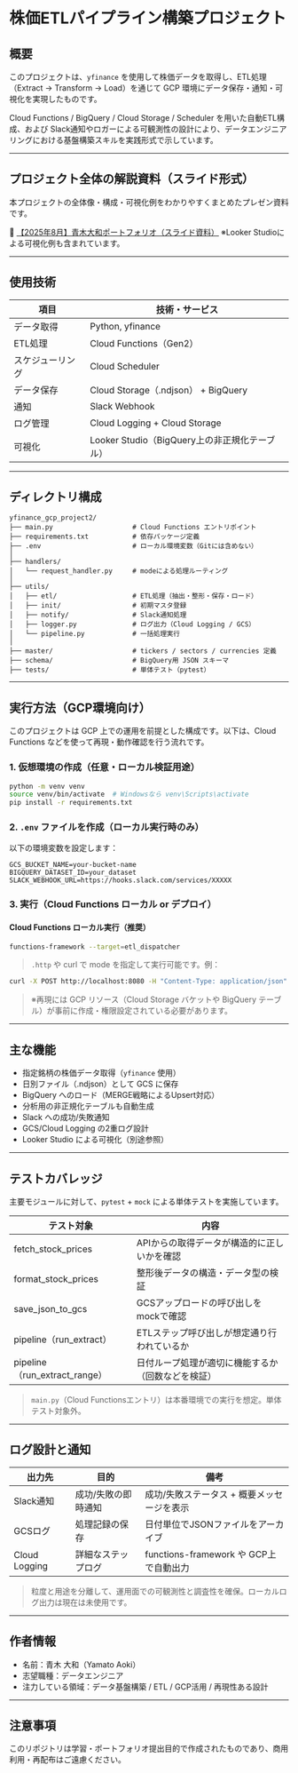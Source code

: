 # 株価ETLパイプライン構築プロジェクト

## 概要

このプロジェクトは、`yfinance` を使用して株価データを取得し、ETL処理（Extract → Transform → Load）を通じて GCP 環境にデータ保存・通知・可視化を実現したものです。

Cloud Functions / BigQuery / Cloud Storage / Scheduler を用いた自動ETL構成、および Slack通知やロガーによる可観測性の設計により、データエンジニアリングにおける基盤構築スキルを実践形式で示しています。

---

## プロジェクト全体の解説資料（スライド形式）

本プロジェクトの全体像・構成・可視化例をわかりやすくまとめたプレゼン資料です。

🔗 [【2025年8月】青木大和ポートフォリオ（スライド資料）](https://drive.google.com/file/d/1L99E64LngO7qMrIsZxDR7_KjWF_rY-bi/view?usp=sharing) 
※Looker Studioによる可視化例も含まれています。

---

## 使用技術

| 項目       | 技術・サービス                           |
| -------- | --------------------------------- |
| データ取得    | Python, yfinance                  |
| ETL処理    | Cloud Functions（Gen2）             |
| スケジューリング | Cloud Scheduler                   |
| データ保存    | Cloud Storage（.ndjson） + BigQuery |
| 通知       | Slack Webhook                     |
| ログ管理     | Cloud Logging + Cloud Storage     |
| 可視化      | Looker Studio（BigQuery上の非正規化テーブル） |

---

## ディレクトリ構成

```
yfinance_gcp_project2/
├── main.py                    # Cloud Functions エントリポイント
├── requirements.txt           # 依存パッケージ定義
├── .env                       # ローカル環境変数（Gitには含めない）
│
├── handlers/
│   └── request_handler.py     # modeによる処理ルーティング
│
├── utils/
│   ├── etl/                   # ETL処理（抽出・整形・保存・ロード）
│   ├── init/                  # 初期マスタ登録
│   ├── notify/                # Slack通知処理
│   ├── logger.py              # ログ出力（Cloud Logging / GCS）
│   └── pipeline.py            # 一括処理実行
│
├── master/                    # tickers / sectors / currencies 定義
├── schema/                    # BigQuery用 JSON スキーマ
├── tests/                     # 単体テスト（pytest）
```

---

## 実行方法（GCP環境向け）

このプロジェクトは GCP 上での運用を前提とした構成です。以下は、Cloud Functions などを使って再現・動作確認を行う流れです。

### 1. 仮想環境の作成（任意・ローカル検証用途）

```bash
python -m venv venv
source venv/bin/activate  # Windowsなら venv\Scripts\activate
pip install -r requirements.txt
```

### 2. `.env` ファイルを作成（ローカル実行時のみ）

以下の環境変数を設定します：

```
GCS_BUCKET_NAME=your-bucket-name
BIGQUERY_DATASET_ID=your_dataset
SLACK_WEBHOOK_URL=https://hooks.slack.com/services/XXXXX
```

### 3. 実行（Cloud Functions ローカル or デプロイ）

#### Cloud Functions ローカル実行（推奨）

```bash
functions-framework --target=etl_dispatcher
```

> `.http` や curl で mode を指定して実行可能です。例：

```bash
curl -X POST http://localhost:8080 -H "Content-Type: application/json" -d '{"mode": "etl"}'
```

> ※再現には GCP リソース（Cloud Storage バケットや BigQuery テーブル）が事前に作成・権限設定されている必要があります。

---

## 主な機能

- 指定銘柄の株価データ取得（`yfinance` 使用）
- 日別ファイル（.ndjson）として GCS に保存
- BigQuery へのロード（MERGE戦略によるUpsert対応）
- 分析用の非正規化テーブルも自動生成
- Slack への成功/失敗通知
- GCS/Cloud Logging の2重ログ設計
- Looker Studio による可視化（別途参照）

---

## テストカバレッジ

主要モジュールに対して、`pytest` + `mock` による単体テストを実施しています。

| テスト対象                         | 内容                        |
| ----------------------------- | ------------------------- |
| fetch\_stock\_prices          | APIからの取得データが構造的に正しいかを確認   |
| format\_stock\_prices         | 整形後データの構造・データ型の検証         |
| save\_json\_to\_gcs           | GCSアップロードの呼び出しをmockで確認    |
| pipeline（run\_extract）        | ETLステップ呼び出しが想定通り行われているか   |
| pipeline（run\_extract\_range） | 日付ループ処理が適切に機能するか（回数などを検証） |

> `main.py`（Cloud Functionsエントリ）は本番環境での実行を想定。単体テスト対象外。

---

## ログ設計と通知

| 出力先           | 目的         | 備考                              |
| ------------- | ---------- | ------------------------------- |
| Slack通知       | 成功/失敗の即時通知 | 成功/失敗ステータス + 概要メッセージを表示         |
| GCSログ         | 処理記録の保存    | 日付単位でJSONファイルをアーカイブ             |
| Cloud Logging | 詳細なステップログ  | functions-framework や GCP上で自動出力 |

> 粒度と用途を分離して、運用面での可観測性と調査性を確保。ローカルログ出力は現在は未使用です。

---

## 作者情報

- 名前：青木 大和（Yamato Aoki）
- 志望職種：データエンジニア
- 注力している領域：データ基盤構築 / ETL / GCP活用 / 再現性ある設計

---

## 注意事項

このリポジトリは学習・ポートフォリオ提出目的で作成されたものであり、商用利用・再配布はご遠慮ください。

